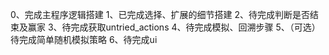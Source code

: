 0、完成主程序逻辑搭建
1、已完成选择、扩展的细节搭建
    2、待完成判断是否结束及赢家
    3、待完成获取untried_actions
    4、待完成模拟、回溯步骤
    5、（可选）待完成简单随机模拟策略
    6、待完成ui